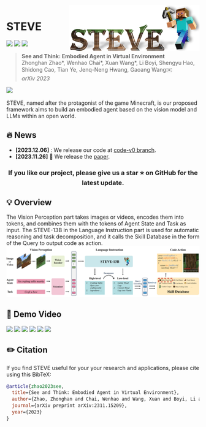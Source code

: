 <img src="asset/logo.png" height="120px" align="right">

# STEVE

[![](http://img.shields.io/badge/cs.CV-arXiv%3A2311.15209-B31B1B.svg)](https://arxiv.org/abs/2311.15209)
[![](https://img.shields.io/badge/code-code_v0-blue)](https://github.com/rese1f/STEVE/tree/code-v0)
[![](https://img.shields.io/badge/%F0%9F%A4%97%20Hugging%20Face-Model-orange)](https://huggingface.co/SeeThink/STEVE-13b)

> **See and Think: Embodied Agent in Virtual Environment**  
> Zhonghan Zhao*, Wenhao Chai*, Xuan Wang*, Li Boyi, Shengyu Hao, Shidong Cao, Tian Ye, Jenq-Neng Hwang, Gaoang Wang✉️   
> _arXiv 2023_  

[![](https://img.youtube.com/vi/ZiH1VuR-9GY/0.jpg)](https://www.youtube.com/embed/ZiH1VuR-9GY?si=LTj5NhLg7--3Cya1)

STEVE, named after the protagonist of the game Minecraft, is our proposed framework aims to build an embodied agent based on the vision model and LLMs within an open world.

## :fire: News
* **[2023.12.06]** : We release our code at [code-v0 branch](https://github.com/rese1f/STEVE/tree/code-v0).
* **[2023.11.26]** :page_with_curl: We release the [paper](https://arxiv.org/abs/2311.15209).

<h3 align="center"> If you like our project, please give us a star ⭐ on GitHub for the latest update.</h3>

## 💡 Overview
The Vision Perception part takes images or videos, encodes them into tokens, and combines them with the tokens of Agent State and Task as input. The STEVE-13B in the Language Instruction part is used for automatic reasoning and task decomposition, and it calls the Skill Database in the form of the Query to output code as action.
![](asset/overview.png)

## 📣 Demo Video
[![](https://img.youtube.com/vi/NzJEqhIbcZg/0.jpg)](https://www.youtube.com/embed/NzJEqhIbcZg?si=_flZME4YDfok4LVn)
[![](https://img.youtube.com/vi/OWJDZGwephs/0.jpg)](https://www.youtube.com/embed/OWJDZGwephs?si=Vig4h99HPsNf95CP)
[![](https://img.youtube.com/vi/sloqnCtx4kc/0.jpg)](https://www.youtube.com/embed/sloqnCtx4kc?si=eMj_bNEHlg0wg7Py)
[![](https://img.youtube.com/vi/ziYueiXBP7A/0.jpg)](https://www.youtube.com/embed/ziYueiXBP7A?si=76TWzSlHsEeC7rv1)
[![](https://img.youtube.com/vi/6riHoiocb8k/0.jpg)](https://www.youtube.com/embed/6riHoiocb8k?si=PJC6Plb8hQQohQgI)
[![](https://img.youtube.com/vi/LualEoZ7EZQ/0.jpg)](https://www.youtube.com/embed/LualEoZ7EZQ?si=xWTxrJEnZeVRedEt)

## ✏️ Citation

If you find STEVE useful for your your research and applications, please cite using this BibTeX:

```bibtex
@article{zhao2023see,
  title={See and Think: Embodied Agent in Virtual Environment},
  author={Zhao, Zhonghan and Chai, Wenhao and Wang, Xuan and Boyi, Li and Hao, Shengyu and Cao, Shidong and Ye, Tian and Hwang, Jenq-Neng and Wang, Gaoang},
  journal={arXiv preprint arXiv:2311.15209},
  year={2023}
}
```
